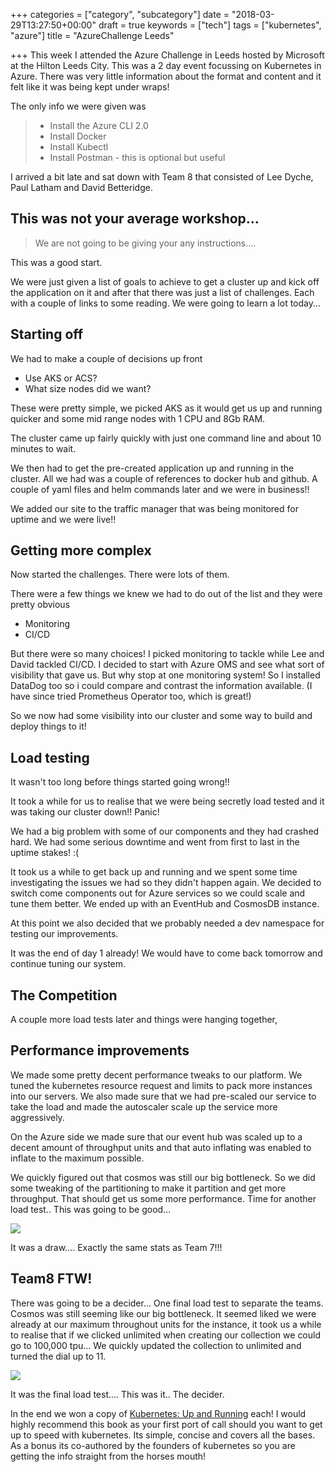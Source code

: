 +++
categories = ["category", "subcategory"]
date = "2018-03-29T13:27:50+00:00"
draft = true
keywords = ["tech"]
tags = ["kubernetes", "azure"]
title = "AzureChallenge Leeds"

+++
This week I attended the Azure Challenge in Leeds hosted by Microsoft at the Hilton Leeds City. This was a 2 day event focussing on Kubernetes in Azure. There was very little information about the format and content and it felt like it was being kept under wraps!

The only info we were given was

> * Install the Azure CLI 2.0
> * Install Docker
> * Install Kubectl
> * Install Postman - this is optional but useful

I arrived a bit late and sat down with Team 8 that consisted of Lee Dyche, Paul Latham and David Betteridge.

## This was not your average workshop...

> We are not going to be giving your any instructions....

This was a good start.

We were just given a list of goals to achieve to get a cluster up and kick off the application on it and after that there was just a list of challenges. Each with a couple of links to some reading. We were going to learn a lot today...

## Starting off

We had to make a couple of decisions up front

* Use AKS or ACS?
* What size nodes did we want?

These were pretty simple, we picked AKS as it would get us up and running quicker and some mid range nodes with 1 CPU and 8Gb RAM.

The cluster came up fairly quickly with just one command line and about 10 minutes to wait.

We then had to get the pre-created application up and running in the cluster. All we had was a couple of references to docker hub and github. A couple of yaml files and helm commands later and we were in business!!

We added our site to the traffic manager that was being monitored for uptime and we were live!!

## Getting more complex

Now started the challenges. There were lots of them.

There were a few things we knew we had to do out of the list and they were pretty obvious

* Monitoring
* CI/CD

But there were so many choices! I picked monitoring to tackle while Lee and David tackled CI/CD. I decided to start with Azure OMS and see what sort of visibility that gave us. But why stop at one monitoring system! So I installed DataDog too so i could compare and contrast the information available. (I have since tried Prometheus Operator too, which is great!)

So we now had some visibility into our cluster and some way to build and deploy things to it!

## Load testing

It wasn't too long before things started going wrong!!

It took a while for us to realise that we were being secretly load tested and it was taking our cluster down!! Panic!

We had a big problem with some of our components and they had crashed hard. We had some serious downtime and went from first to last in the uptime stakes! :(

It took us a while to get back up and running and we spent some time investigating the issues we had so they didn't happen again. We decided to switch come components out for Azure services so we could scale and tune them better. We ended up with an EventHub and CosmosDB instance.

At this point we also decided that we probably needed a dev namespace for testing our improvements.

It was the end of day 1 already! We would have to come back tomorrow and continue tuning our system.

## The Competition

A couple more load tests later and things were hanging together,

## Performance improvements

We made some pretty decent performance tweaks to our platform. We tuned the kubernetes resource request and limits to pack more instances into our servers. We also made sure that we had pre-scaled our service to take the load and made the autoscaler scale up the service more aggressively.

On the Azure side we made sure that our event hub was scaled up to a decent amount of throughput units and that auto inflating was enabled to inflate to the maximum possible.

We quickly figured out that cosmos was still our big bottleneck. So we did some tweaking of the partitioning to make it partition and get more throughput. That should get us some more performance. Time for another load test.. This was going to be good...

![](/uploads/2018/03/29/photofinish.jpg)

It was a draw.... Exactly the same stats as Team 7!!!

## Team8 FTW!

There was going to be a decider... One final load test to separate the teams. Cosmos was still seeming like our big bottleneck. It seemed liked we were already at our maximum throughout units for the instance, it took us a while to realise that if we clicked unlimited when creating our collection we could go to 100,000 tpu... We quickly updated the collection to unlimited and turned the dial up to 11.

![](/uploads/2018/03/29/volume-11-smushed.jpg)

It was the final load test.... This was it.. The decider.

In the end we won a copy of [Kubernetes: Up and Running](http://amzn.eu/hh5St3h) each! I would highly recommend this book as your first port of call should you want to get up to speed with kubernetes. Its simple, concise and covers all the bases. As a bonus its co-authored by the founders of kubernetes so you are getting the info straight from the horses mouth!